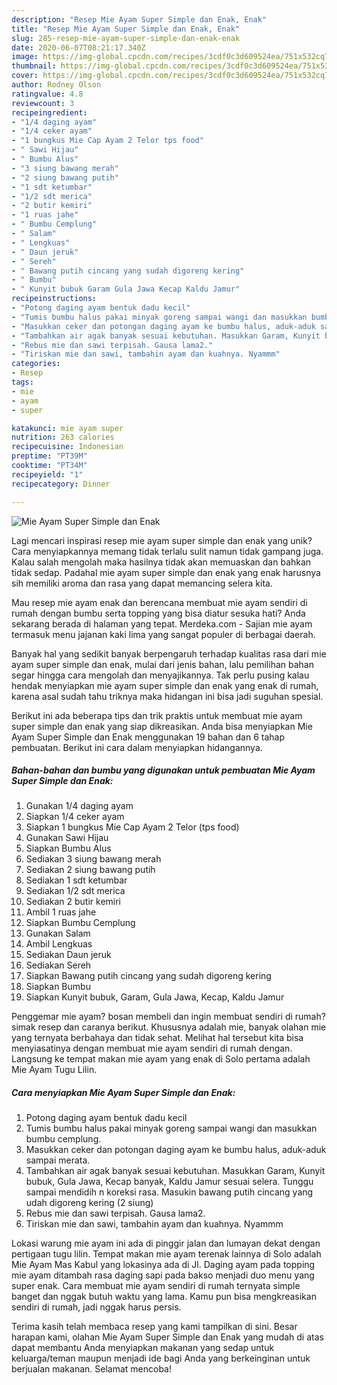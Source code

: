 ```yaml
---
description: "Resep Mie Ayam Super Simple dan Enak, Enak"
title: "Resep Mie Ayam Super Simple dan Enak, Enak"
slug: 285-resep-mie-ayam-super-simple-dan-enak-enak
date: 2020-06-07T08:21:17.340Z
image: https://img-global.cpcdn.com/recipes/3cdf0c3d609524ea/751x532cq70/mie-ayam-super-simple-dan-enak-foto-resep-utama.jpg
thumbnail: https://img-global.cpcdn.com/recipes/3cdf0c3d609524ea/751x532cq70/mie-ayam-super-simple-dan-enak-foto-resep-utama.jpg
cover: https://img-global.cpcdn.com/recipes/3cdf0c3d609524ea/751x532cq70/mie-ayam-super-simple-dan-enak-foto-resep-utama.jpg
author: Rodney Olson
ratingvalue: 4.8
reviewcount: 3
recipeingredient:
- "1/4 daging ayam"
- "1/4 ceker ayam"
- "1 bungkus Mie Cap Ayam 2 Telor tps food"
- " Sawi Hijau"
- " Bumbu Alus"
- "3 siung bawang merah"
- "2 siung bawang putih"
- "1 sdt ketumbar"
- "1/2 sdt merica"
- "2 butir kemiri"
- "1 ruas jahe"
- " Bumbu Cemplung"
- " Salam"
- " Lengkuas"
- " Daun jeruk"
- " Sereh"
- " Bawang putih cincang yang sudah digoreng kering"
- " Bumbu"
- " Kunyit bubuk Garam Gula Jawa Kecap Kaldu Jamur"
recipeinstructions:
- "Potong daging ayam bentuk dadu kecil"
- "Tumis bumbu halus pakai minyak goreng sampai wangi dan masukkan bumbu cemplung."
- "Masukkan ceker dan potongan daging ayam ke bumbu halus, aduk-aduk sampai merata."
- "Tambahkan air agak banyak sesuai kebutuhan. Masukkan Garam, Kunyit bubuk, Gula Jawa, Kecap banyak, Kaldu Jamur sesuai selera. Tunggu sampai mendidih n koreksi rasa. Masukin bawang putih cincang yang udah digoreng kering (2 siung)"
- "Rebus mie dan sawi terpisah. Gausa lama2."
- "Tiriskan mie dan sawi, tambahin ayam dan kuahnya. Nyammm"
categories:
- Resep
tags:
- mie
- ayam
- super

katakunci: mie ayam super 
nutrition: 263 calories
recipecuisine: Indonesian
preptime: "PT39M"
cooktime: "PT34M"
recipeyield: "1"
recipecategory: Dinner

---
```



![Mie Ayam Super Simple dan Enak](https://img-global.cpcdn.com/recipes/3cdf0c3d609524ea/751x532cq70/mie-ayam-super-simple-dan-enak-foto-resep-utama.jpg)

Lagi mencari inspirasi resep mie ayam super simple dan enak yang unik? Cara menyiapkannya memang tidak terlalu sulit namun tidak gampang juga. Kalau salah mengolah maka hasilnya tidak akan memuaskan dan bahkan tidak sedap. Padahal mie ayam super simple dan enak yang enak harusnya sih memiliki aroma dan rasa yang dapat memancing selera kita.

Mau resep mie ayam enak dan berencana membuat mie ayam sendiri di rumah dengan bumbu serta topping yang bisa diatur sesuka hati? Anda sekarang berada di halaman yang tepat. Merdeka.com - Sajian mie ayam termasuk menu jajanan kaki lima yang sangat populer di berbagai daerah.

Banyak hal yang sedikit banyak berpengaruh terhadap kualitas rasa dari mie ayam super simple dan enak, mulai dari jenis bahan, lalu pemilihan bahan segar hingga cara mengolah dan menyajikannya. Tak perlu pusing kalau hendak menyiapkan mie ayam super simple dan enak yang enak di rumah, karena asal sudah tahu triknya maka hidangan ini bisa jadi suguhan spesial.


Berikut ini ada beberapa tips dan trik praktis untuk membuat mie ayam super simple dan enak yang siap dikreasikan. Anda bisa menyiapkan Mie Ayam Super Simple dan Enak menggunakan 19 bahan dan 6 tahap pembuatan. Berikut ini cara dalam menyiapkan hidangannya.

<!--inarticleads1-->

##### Bahan-bahan dan bumbu yang digunakan untuk pembuatan Mie Ayam Super Simple dan Enak:

1. Gunakan 1/4 daging ayam
1. Siapkan 1/4 ceker ayam
1. Siapkan 1 bungkus Mie Cap Ayam 2 Telor (tps food)
1. Gunakan  Sawi Hijau
1. Siapkan  Bumbu Alus
1. Sediakan 3 siung bawang merah
1. Sediakan 2 siung bawang putih
1. Sediakan 1 sdt ketumbar
1. Sediakan 1/2 sdt merica
1. Sediakan 2 butir kemiri
1. Ambil 1 ruas jahe
1. Siapkan  Bumbu Cemplung
1. Gunakan  Salam
1. Ambil  Lengkuas
1. Sediakan  Daun jeruk
1. Sediakan  Sereh
1. Siapkan  Bawang putih cincang yang sudah digoreng kering
1. Siapkan  Bumbu
1. Siapkan  Kunyit bubuk, Garam, Gula Jawa, Kecap, Kaldu Jamur


Penggemar mie ayam? bosan membeli dan ingin membuat sendiri di rumah? simak resep dan caranya berikut. Khususnya adalah mie, banyak olahan mie yang ternyata berbahaya dan tidak sehat. Melihat hal tersebut kita bisa menyiasatinya dengan membuat mie ayam sendiri di rumah dengan. Langsung ke tempat makan mie ayam yang enak di Solo pertama adalah Mie Ayam Tugu Lilin. 

<!--inarticleads2-->

##### Cara menyiapkan Mie Ayam Super Simple dan Enak:

1. Potong daging ayam bentuk dadu kecil
1. Tumis bumbu halus pakai minyak goreng sampai wangi dan masukkan bumbu cemplung.
1. Masukkan ceker dan potongan daging ayam ke bumbu halus, aduk-aduk sampai merata.
1. Tambahkan air agak banyak sesuai kebutuhan. Masukkan Garam, Kunyit bubuk, Gula Jawa, Kecap banyak, Kaldu Jamur sesuai selera. Tunggu sampai mendidih n koreksi rasa. Masukin bawang putih cincang yang udah digoreng kering (2 siung)
1. Rebus mie dan sawi terpisah. Gausa lama2.
1. Tiriskan mie dan sawi, tambahin ayam dan kuahnya. Nyammm


Lokasi warung mie ayam ini ada di pinggir jalan dan lumayan dekat dengan pertigaan tugu lilin. Tempat makan mie ayam terenak lainnya di Solo adalah Mie Ayam Mas Kabul yang lokasinya ada di Jl. Daging ayam pada topping mie ayam ditambah rasa daging sapi pada bakso menjadi duo menu yang super enak. Cara membuat mie ayam sendiri di rumah ternyata simple banget dan nggak butuh waktu yang lama. Kamu pun bisa mengkreasikan sendiri di rumah, jadi nggak harus persis. 

Terima kasih telah membaca resep yang kami tampilkan di sini. Besar harapan kami, olahan Mie Ayam Super Simple dan Enak yang mudah di atas dapat membantu Anda menyiapkan makanan yang sedap untuk keluarga/teman maupun menjadi ide bagi Anda yang berkeinginan untuk berjualan makanan. Selamat mencoba!

